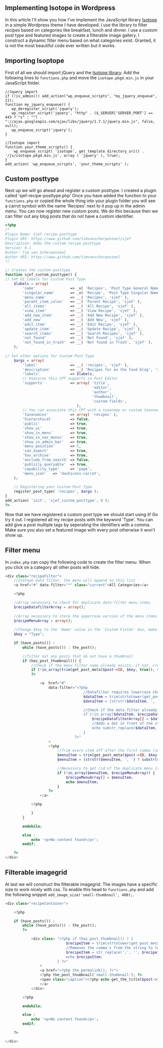 ## Implementing Isotope in Wordpress

In this article I'll show you how I've implement the JavaScript library [Isotope](http://isotope.metafizzy.co/#getting-started) in a simple Wordpress theme I have developed. I use the library to filter recipes based on categories like breakfast, lunch and dinner. I use a custom post type and featured images to create a filterable image gallery. I construct a dynamic filter menu based on what categories exist. Granted, it is not the most beautiful code ever written but it works.

## Importing Isoptope

First of all we should import jQuery and the [Isotope library](https://npmcdn.com/isotope-layout@3.0.0/dist/isotope.pkgd.min.js). Add the following lines to `functions.php` and move the `isotope.pkgd.min.js` in your JavaScript folder.

	//Jquery import
	if (!is_admin()) add_action("wp_enqueue_scripts", "my_jquery_enqueue", 11);
	function my_jquery_enqueue() {
	   wp_deregister_script('jquery');
	   wp_register_script('jquery', "http" . ($_SERVER['SERVER_PORT'] == 443 ? "s" : "") . "://ajax.googleapis.com/ajax/libs/jquery/1.7.1/jquery.min.js", false, null);
	   wp_enqueue_script('jquery');
	}

	//Isotope import
	function your_theme_scripts() {
		wp_enqueue_script( 'isotope', get_template_directory_uri() . '/js/isotope.pkgd.min.js', array ( 'jquery' ), true);
	}
	add_action( 'wp_enqueue_scripts', 'your_theme_scripts' );


## Custom posttype

Next up we will go ahead and register a custom posttype. I created a plugin called 'sjef-recipe-posttype.php' Once you have added the function to your `functions.php` or copied the whole thing into your plugin folder you will see a carrot symbol with the name 'Recipes' next to it pop up in the admin menu. You can now register new custom posts. We do this because then we can filter out any blog posts that do not have a custom identifier.

```php
<?php
/*
Plugin Name: Sjef-recipe-posttype
Plugin URI: https://www.github.com/timvanscherpenzeel/sjef
Description: Adds the custom recipe posttype
Version: 0.1
Author: Tim van Scherpenzeel
Author URI: https://www.github.com/timvanscherpenzeel
*/

// Creates the custom posttype
function sjef_custom_posttype() {
// Set UI labels for Custom Post Type
	$labels = array(
		'name'                => _x( 'Recipes', 'Post Type General Name', 'sjef' ),
		'singular_name'       => _x( 'Recipe', 'Post Type Singular Name', 'sjef' ),
		'menu_name'           => __( 'Recipes', 'sjef' ),
		'parent_item_colon'   => __( 'Parent Recipe', 'sjef' ),
		'all_items'           => __( 'All Recipe', 'sjef' ),
		'view_item'           => __( 'View Recipe', 'sjef' ),
		'add_new_item'        => __( 'Add New Recipe', 'sjef' ),
		'add_new'             => __( 'Add New', 'sjef' ),
		'edit_item'           => __( 'Edit Recipe', 'sjef' ),
		'update_item'         => __( 'Update Recipe', 'sjef' ),
		'search_items'        => __( 'Search Recipes', 'sjef' ),
		'not_found'           => __( 'Not Found', 'sjef' ),
		'not_found_in_trash'  => __( 'Not found in Trash', 'sjef' ),
	);
	
// Set other options for Custom Post Type
	$args = array(
		'label'               => __( 'recipes', 'sjef' ),
		'description'         => __( 'Recipes for on the food blog', 'sjef' ),
		'labels'              => $labels,
		// Features this CPT supports in Post Editor
		'supports'            => array( 'title', 
										'editor',
										'author', 
										'thumbnail', 
										'custom-fields', 
								 ),
		// You can associate this CPT with a taxonomy or custom taxonomy. 
		'taxonomies'          => array( 'recipes' ),
		'hierarchical'        => false,
		'public'              => true,
		'show_ui'             => true,
		'show_in_menu'        => true,
		'show_in_nav_menus'   => true,
		'show_in_admin_bar'   => true,
		'menu_position'       => 5,
		'can_export'          => true,
		'has_archive'         => true,
		'exclude_from_search' => false,
		'publicly_queryable'  => true,
		'capability_type'     => 'page',
		'menu_icon'   => 'dashicons-carrot',
	);
	
	// Registering your Custom Post Type
	register_post_type( 'recipes', $args );
}
add_action( 'init', 'sjef_custom_posttype', 0 );
?>
```

Now that we have registered a custom post type we should start using it! Go try it out. I registered all my recipe posts with the keyword 'Type'. You can add give a post multiple tags by seperating the identifiers with a comma. Make sure you also set a featured image with every post otherwise it won't show up.


## Filter menu

In `index.php` can copy the following code to create the filter menu. When you click on a category all other posts will hide.

```php
<div class="recipeFilter">
	//Isotope data filter, the menu will append to this list
    <a href="#" data-filter="*" class="current">All Categories</a>

    <?php

    //Array necessary to check for duplicate data-filter menu items 
    $recipeDatafilterArray = array();
    
    //Array necessary to store the uppercase version of the menu items and compare those
    $recipeMenuArray = array();
    
    //Change $key to the 'Name' value in the 'Custom Fields' box, make sure the name is the same for all posts you want to filter
    $key = "Type";

    if (have_posts()) :
    	while (have_posts()) : the_post();

		//filter out any posts that do not have a thumbnail
    	if (has_post_thumbnail()) {
    		//Check if the menu filter name already exists, if not, create it
    		if (!in_array(trim(get_post_meta($post->ID, $key, true)), $recipeMenuArray)) {
    		?>

		    	<a 	href="#"
		    		data-filter="<?php
		    						//Datafilter requires lowercase characters
									$dataItem = trim(strtolower(get_post_meta($post->ID, $key, true)));
									$dataItem = (strstr($dataItem, ', ') ? substr($dataItem, 0, strpos($dataItem, ',')) : $dataItem);

									//Check if the data filter already exists, if not, create it
									if (!in_array($dataItem, $recipeDatafilterArray)) {
										$recipeDatafilterArray[] = $dataItem;
										//Adds a dot in front of the string
										echo substr_replace($dataItem, ".", 0, 0);
									}
								?>"
					>
					<?php
						//Trim every item off after the first comma (so we don't have categories like 'Lunch Breakfast')
						$menuItem = trim(get_post_meta($post->ID, $key, true));
						$menuItem = (strstr($menuItem, ', ') ? substr($menuItem, 0, strpos($menuItem, ',')) : $menuItem);

						//Necessary to get rid of the duplicate menu items
						if (!in_array($menuItem, $recipeMenuArray)) {
							$recipeMenuArray[] = $menuItem;
							echo $menuItem;
						}
					?>
				</a>

			<?php

			}
		}

		endwhile;

		else : 
			echo '<p>No content found</p>';
		endif;

	?>
</div>
```


## Filterable imagegrid

At last we will construct the filterable imagegrid. The images have a specific size to work nicely with css. To enable this head to `functions.php` and add the following snippet `add_image_size('small-thumbnail', 400);`.

```php
<div class="recipeContainer">

	<?php

	if (have_posts()) :
		while (have_posts()) : the_post();
		?>

			<div class= "<?php if (has_post_thumbnail() ) {
							$recipeItem = trim(strtolower(get_post_meta($post->ID, $key, true)));
							//Removes the comma's from the string to turn them into the correct format for classes
							$recipeItem = str_replace(',', '', $recipeItem);
							echo $recipeItem;
						} ?>" 
				>
			    <a href="<?php the_permalink(); ?>">
			    <?php the_post_thumbnail('small-thumbnail'); ?>
			    <span class="caption"><?php echo get_the_title($post->ID); ?></span>    
			    </a>
			</div>

		<?php

		endwhile;

		else :
			echo '<p>No content found</p>';
		endif;

	?>

</div>
```
